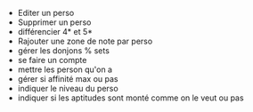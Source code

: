 * Editer un perso
* Supprimer un perso
* différencier 4* et 5*
* Rajouter une zone de note par perso
* gérer les donjons % sets
* se faire un compte
* mettre les person qu'on a
* gérer si affinité max ou pas
* indiquer le niveau du perso
* indiquer si les aptitudes sont monté comme on le veut ou pas
